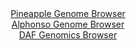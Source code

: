 <div id="Pineapple_Genome_Browser" align="center">
  <a href="https://igv.org/app/?sessionURL=blob:zZJta9swFIX_i6BjA8eWZTupDWU4bbK.pOtomoa2FHNjy44aWXIl2Wkb8t.nlY196aD5sDEQQrpIuuccPRvUUaWZFChBxPUj1_eRg_RSrqdQN5x.hZpqlJTANXWQoiVVVOQUJRtUgjYwu5zYm0tjGp14HjNNrwZRSVcHLtTwIgWstZvL2juUnMNCKjBSaW.ooJMeq7remi6gaVzbO3AjrwADHvBmKYWWXkNFla3te9mvUlZRIWua1S037FVAZvVYjYVbwud0Pk3znGp9Rp9PioP07CS9Dkaz2y_9w9vZxfF81p9_mLJKgGkVPZhcn5thGx_tkeFNDgtyszqdP8iu.BY9jGd7wdGH0VPDFNUH_sDfDyMc9omNhomCPv1Pru1gOzrHx3k4oZqFZI.MxXy0Ohb6dkquJhfj4ehN5wHaOojLvLUsoHypBomPnQD3nYj0ez.W_r6DcWzzUZKh5O7eQUZBvrLH7zbIPDeWGKTpY_sKj4OkKqhCSS_GeODHMYnCQYjj2N86G9Qq_vfCHc8u4wEmKSH9rGTcWJyLTItGuyCE2.WlW73smma0CuqQQFHjNY1OygvOSSvz.DEN_5Clg2zr1w.0Rt.j6J9w9x4hrlnsCtugHdenU.0vX.S5GpVlbZnD0ys7d5Di_M2IQmt4t3hKqWow9ryt2O1P4jpQDISxhY5ptmCcmee5TVKuUeKTwIKLcsmlJRGpavERO9jxI_zpN6DB9n77HQ--">Pineapple Genome Browser</a>
</div>
<div id="Alphonso_Genome_Browser" align="center">
  <a href="https://igv.org/app/?sessionURL=blob:zZRba9swGIb_iyBlA8e27DiJDWE4hy5pknUkSx1ailFs2dEmS54kOyfy36eGjd100FxsDHwhfejwfo8efAI1FpJwBgLgmNAzIQQGkFu.W6KipPgTKrAEQYaoxAYQOMMCswSD4AQyJBVaLWZ651apUgaWRVTZLBDLuSldExXoyBnaSTPhhTXglKINF0hxIa2.QDW3SF43d3iDytLUd7umZ6VIIQvRcsuZ5FaJWR7v9Hnxr1KcY8YLHBcVVeQSINZ5dMbUzNCHMFqGSYKlnOLDJO2F00n44I5Wjx_bg8fV_ThataObJckZUpXAvVZJB9u6s_46psVwOItaWXa8n9NZsRg13OHNaF8SgWUPdmC35dkt29dgCEvx_n_qWX_kyr4fvqyHE2c97.aHqAy7Mjxmw8_dquU5r_YNbXA2AOVJpT0AyVZ0Amgbrt02PKfdfBnCrmFf6AhOQPD0bAAlUPJNL386AXUotS1A4u_VRRwDcJFiAYKmb9sd6PuO1.pouD48GydQCfr30N6uFn7HdkLHaccZoUqrnMaSldJEjJl1kpn58VqH8PRAi9U.8vv1aN1wbudpw.l7LpXjZTXJ_8DTAPr6yxPqZt.S6p.Y95YgptpcrVu7GAwU3Gkus1m2HRFZ59VsfbfuTql8FdDLH.g6OBkXBVJ6va7o6U_naiQIYkoXaiLJhlCiDpHmyHcggI6r1QUJp1y7CES.eWcbtgE9._1vRd3z8_kH">Alphonso Genome Browser</a>
</div>


<div id="DAF_Genomics_Browser" align="center">
  <a href="https://ink-blot.github.io/?sessionURL=blob:tZFra9swFIb_iyD95JvkW2wIw92aNWu3tcnc0JQSFPs4NrUlV5KXuCH_vcLrGGyUMehAEhLn8r46zwF9ByErzlCMiIV9C2NkIFny3YI2bQ1faAMSxQWtJRhIQAECWAYoPqCCSkXT.aWuLJVqZWzbOS3MLTDeVJm0pGvR1pS8UyXoVJNYtKFPnNGdtDLe6GRFbVq3JWeS2zTLQErTsVtg2_WO6uNnbD20hHXT1aoaVNfahDaWWwXVbiuWw_4vRv6Dsl7Vu2S5SIb6C.hn.SS5mCU37lm6.hi8X6Vfz5dpsDxZVFtGVSdg4uQV21zOx6t.zvYPV.0nEL70P09vgmTkfjg527eVADnBIR57voMdFx0NVPOs0whQVgocY88Iydggnme.XF0_0DMQvELx3b2BlKDZg06_OyDVtxoUkvDYDcwMxEUOAsVm5DghjiLie6HnRBE.GgfUifqNSU7TeRQ6JCEksDa00fpFVQ_j00J_Bt8K42.d9f5XTKTv2YhMr7dPVz00m28ree7elrMROe1Jenr7CioDvfq1gouGKh368XwBQ2ut2ABTv8i4x_vjMw--">DAF Genomics Browser</a>
</div>
